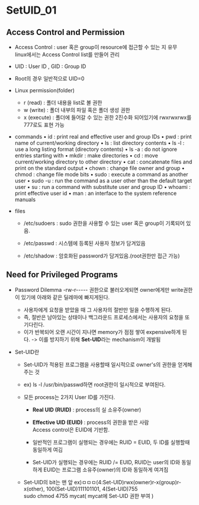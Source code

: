 # SetUID_01

## Access Control and Permission

- Access Control : user 혹은 group이 resource에 접근할 수 있는 지 유무<br> linux에서는 Access Control list를 만들어 관리

- UID : User ID , GID : Group ID

- Root의 경우 일반적으로 UID=0

- Linux permission(folder)
    - r (read) : 폴더 내용을 list로 볼 권한
    - w (write) : 폴더 내부의 파일 혹은 폴더 생성 권한
    - x (execute) : 폴더에 들어갈 수 있는 권한
    2진수화 되어있기에 rwxrwxrwx를 777로도 표현 가능

- commands
    • id : print real and effective user and group IDs
    • pwd : print name of current/working directory
    • ls : list directory contents
    • ls -l : use a long listing format (directory contents)
    • ls -a : do not ignore entries starting with
    • mkdir : make directories
    • cd : move current/working directory to other directory
    • cat : concatenate files and print on the standard output
    • chown : change file owner and group
    • chmod : change file mode bits
    • sudo : execute a command as another user
    • sudo -u : run the command as a user other than the default target user
    • su : run a command with substitute user and group ID
    • whoami : print effective user id
    • man : an interface to the system reference manuals

- files
    - /etc/sudoers : sudo 권한을 사용할 수 있는 user 혹은 group이 기록되어 있음.

    - /etc/passwd : 시스템에 등록된 사용자 정보가 담겨있음

    - /etc/shadow : 암호화된 password가 담겨있음.(root권한만 접근 가능)

## Need for Privileged Programs

- Password Dilemma
    -rw-r----- 권한으로 불러오게되면 owner에게만 write권한이 있기에 아래와 같은 딜레마에 빠지게된다.
    - 사용자에게 요청을 받았을 때 그 사용자의 절반만 일을 수행하게 된다.
    - 즉, 절반은 남아있는 상태이나 백그라운드 프로세스에서는 사용자의 요청을 또 기다린다.
    - 이가 반복되어 오랜 시간이 지나면 memory가 점점 쌓여 expensive하게 된다.
    -> 이를 방지하기 위해 <B>Set-UID</B>라는 mechanism이 개발됨 

- Set-UID란
    - Set-UID가 적용된 프로그램을 사용할때 일시적으로 owner's의 권한을 얻게해주는 것
    - ex) ls -l /usr/bin/passwd하면 root권한이 일시적으로 부여된다.

    - 모든 process는 2가지 User ID를 가진다.
        - <B>Real UID (RUID)</B> : process의 실 소유주(owner)
        - <B>Effective UID (EUID) </B> : process의 권한을 받은 사람 <br> Access control은 EUID에 기반함.

        - 일반적인 프로그램이 실행되는 경우에는 RUID = EUID, 두 ID를 실행할때 동일하게 여김
        - Set-UID가 실행되는 경우에는 RUID /= EUID, RUID는 user의 ID와 동일하게 EUID는 프로그램 소유주(owner)의 ID와 동일하게 여겨짐

    - Set-UID의 bit는 맨 앞 ex)ㅁㅁㅁ(4:Set-UID)rwx(owner)r-x(group)r-x(other), 100(Set-UID)111101101, 4(Set-UID)755<br>
    sudo chmod 4755 mycat( mycat에 Set-UID 권한 부여 )